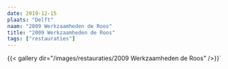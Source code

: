 ```yaml
---
date: 2019-12-15
plaats: "Delft"
naam: "2009 Werkzaamheden de Roos"
title: "2009 Werkzaamheden de Roos"
tags: ["restauraties"]
---
```


{{< gallery dir="/images/restauraties/2009 Werkzaamheden de Roos" />}}`